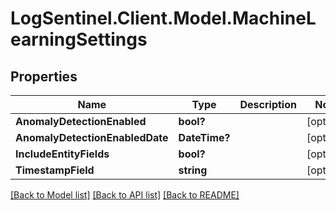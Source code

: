 # LogSentinel.Client.Model.MachineLearningSettings
## Properties

Name | Type | Description | Notes
------------ | ------------- | ------------- | -------------
**AnomalyDetectionEnabled** | **bool?** |  | [optional] 
**AnomalyDetectionEnabledDate** | **DateTime?** |  | [optional] 
**IncludeEntityFields** | **bool?** |  | [optional] 
**TimestampField** | **string** |  | [optional] 

[[Back to Model list]](../README.md#documentation-for-models) [[Back to API list]](../README.md#documentation-for-api-endpoints) [[Back to README]](../README.md)

